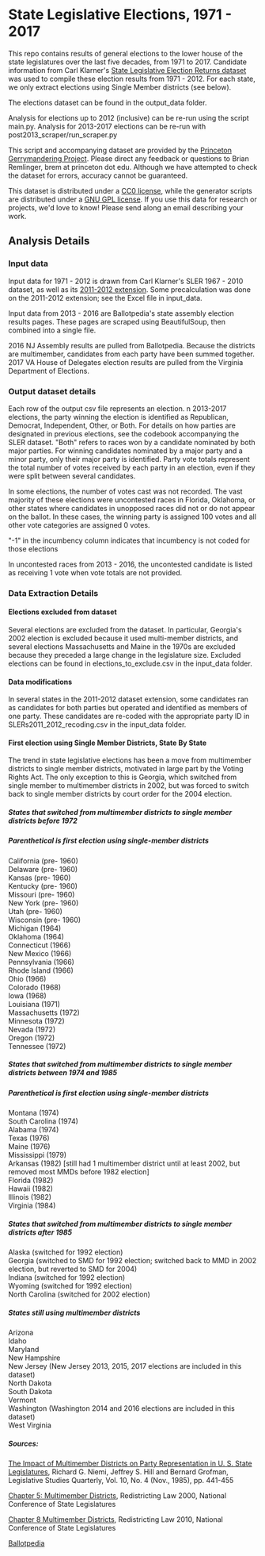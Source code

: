 # State Legislative Elections,  1971 - 2017

This repo contains results of general elections to the lower house of the state legislatures over the last five decades, from 1971 to 2017.
Candidate information from Carl Klarner's [State Legislative Election Returns dataset](https://dataverse.harvard.edu/dataset.xhtml?persistentId=hdl:1902.1/20401)
was used to compile these election results from 1971 - 2012. For each state, we only extract elections using Single Member districts (see below).

The elections dataset can be found in the output_data folder.

Analysis for elections up to 2012 (inclusive) can be re-run using the script main.py. Analysis for 2013-2017 elections can be re-run with post2013_scraper/run_scraper.py

This script and accompanying dataset are provided by the [Princeton Gerrymandering Project](http://gerrymander.princeton.edu/). Please
direct any feedback or questions to Brian Remlinger, brem at princeton dot edu. 
Although we have attempted to check the dataset for errors, accuracy cannot be guaranteed. 


This dataset is distributed under a [CC0 license](https://creativecommons.org/publicdomain/zero/1.0/), while the generator scripts are distributed under a [GNU GPL license](https://www.gnu.org/licenses/gpl-3.0.en.html). If you use this data for research or projects, we'd love to know! Please send along an email describing your work.

## Analysis Details
### Input data
Input data for 1971 - 2012 is drawn from Carl Klarner's SLER 1967 - 2010 dataset, as well as its [2011-2012 extension](https://dataverse.harvard.edu/dataset.xhtml?persistentId=hdl:1902.1/21549). Some precalculation was done on the 2011-2012 extension; see the Excel file in input_data.

Input data from 2013 - 2016 are Ballotpedia's state assembly election results pages. These pages are scraped using BeautifulSoup, then combined into a single file.

2016 NJ Assembly results are pulled from Ballotpedia. Because the districts are multimember, candidates from each party have been summed together.
2017 VA House of Delegates election results are pulled from the Virginia Department of Elections.

### Output dataset details
Each row of the output csv file represents an election. n 2013-2017 elections, the party winning the election is identified as Republican, Democrat,
Independent, Other, or Both. For details on how parties are designated in previous elections, see the codebook accompanying the SLER dataset. "Both" 
refers to races won by a candidate nominated by both major parties. For winning candidates nominated by a major party and a minor
party, only their major party is identified. Party vote totals represent the total number of votes received by each party in 
an election, even if they were split between several candidates.

In some elections, the number of votes cast was not recorded. The vast majority of these elections were uncontested races
in Florida, Oklahoma, or other states where candidates in unopposed races did not or do not appear on the ballot. In these 
cases, the winning party is assigned 100 votes and all other vote categories are assigned 0 votes.

"-1" in the incumbency column indicates that incumbency is not coded for those elections

In uncontested races from 2013 - 2016, the uncontested candidate is listed as receiving 1 vote when vote totals are not provided.

### Data Extraction Details

#### Elections excluded from dataset
Several elections are excluded from the dataset. In particular, Georgia's 2002 election is excluded because it used 
multi-member districts, and several elections Massachusetts and Maine in the 1970s are excluded because they preceded a large
change in the legislature size. Excluded elections can be found in elections_to_exclude.csv in the input_data folder.

#### Data modifications 
In several states in the 2011-2012 dataset extension, some candidates ran as candidates for both parties 
but operated and identified as members of one party. These candidates
are re-coded with the appropriate party ID 
in SLERs2011_2012_recoding.csv in the input_data folder.

#### First election using Single Member Districts, State By State

The trend in state legislative elections has been a move from multimember districts to single member districts, motivated in large part by the Voting Rights Act. The only exception to this is Georgia, which switched from single member to multimember districts in 2002, but was forced to switch back to single member districts by court order for the 2004 election.

##### States that switched from multimember districts to single member districts before 1972
##### Parenthetical is first election using single-member districts

California (pre- 1960)  
Delaware (pre- 1960)  
Kansas (pre- 1960)  
Kentucky (pre- 1960)   
Missouri (pre- 1960)  
New York (pre- 1960)  
Utah (pre- 1960)  
Wisconsin (pre- 1960)  
Michigan (1964)  
Oklahoma (1964)  
Connecticut (1966)  
New Mexico (1966)  
Pennsylvania (1966)  
Rhode Island (1966)  
Ohio (1966)  
Colorado (1968)  
Iowa (1968)  
Louisiana (1971)  
Massachusetts (1972)  
Minnesota (1972)  
Nevada (1972)  
Oregon (1972)  
Tennessee (1972)  

##### States that switched from multimember districts to single member districts between 1974 and 1985
##### Parenthetical is first election using single-member districts
Montana (1974)  
South Carolina (1974)  
Alabama (1974)  
Texas (1976)  
Maine (1976)  
Mississippi (1979)  
Arkansas (1982) [still had 1 multimember district until at least 2002, but removed most MMDs before 1982 election]  
Florida (1982)  
Hawaii (1982)  
Illinois (1982)  
Virginia (1984)  

##### States that switched from multimember districts to single member districts after 1985
Alaska (switched for 1992 election)  
Georgia (switched to SMD for 1992 election; switched back to MMD in 2002 election, but reverted to SMD for 2004)  
Indiana (switched for 1992 election)  
Wyoming (switched for 1992 election)  
North Carolina (switched for 2002 election)  

##### States still using multimember districts
Arizona   
Idaho   
Maryland    
New Hampshire  
New Jersey (New Jersey 2013, 2015, 2017 elections are included in this dataset)  
North Dakota  
South Dakota  
Vermont  
Washington (Washington 2014 and 2016 elections are included in this dataset)  
West Virginia  

##### Sources:
[The Impact of Multimember Districts on Party Representation in U. S. State Legislatures](http://www.jstor.org/stable/440068?seq=1#page_scan_tab_contents), Richard G. Niemi, Jeffrey S. Hill and Bernard Grofman, Legislative Studies Quarterly, Vol. 10, No. 4 (Nov., 1985), pp. 441-455

[Chapter 5: Multimember Districts](https://www.senate.mn/departments/scr/REDIST/Red2000/ch4multi.htm), Redistricting Law 2000, National Conference of State Legislatures

[Chapter 8 Multimember Districts](http://www.ncsl.org/Portals/1/Documents/Redistricting/Redistricting_2010.pdf), Redistricting Law 2010, National Conference of State Legislatures

[Ballotpedia](https://ballotpedia.org/Main_Page)
